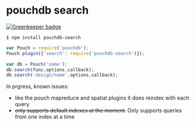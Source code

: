 pouchdb search
===

[![Greenkeeper badge](https://badges.greenkeeper.io/pouchdb/pouchdb-search.svg)](https://greenkeeper.io/)

```
$ npm install pouchdb-search
```

```javascript
var Pouch = require('pouchdb');
Pouch.plugin({'search': require('pouchdb-search')});

var db = Pouch('name');
db.search(func,options,callback);
db.search('design/name',options,callback);
```

In prgress, known issues:

- like the pouch mapreduce and spatial plugins it does reindex with each query
- ~~only supports default indexes at the moment.~~ Only supports queries from one index at a time
